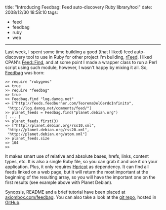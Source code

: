 title: "Introducing Feedbag: Feed auto-discovery Ruby library/tool"
date: 2008/12/30 18:58:10
tags:
- feed
- feedbag
- ruby
- web
---
Last week, I spent some time building a good (that I liked) feed auto-discovery tool to use in Ruby for other project I'm building, <a href="http://github.com/damog/rfeed">rFeed</a>. I liked CPAN's <a href="http://search.cpan.org/~btrott/Feed-Find-0.06/lib/Feed/Find.pm">Feed::Find</a>, and at some point I made a wrapper class to run a Perl script using such module, however, I wasn't happy by mixing it all. So, <a href="http://axiombox.com/feedbag">Feedbag</a> was born:
<pre><code>&gt;&gt; require "rubygems"
=&gt; true
&gt;&gt; require "feedbag"
=&gt; true
&gt;&gt; Feedbag.find "log.damog.net"
=&gt; ["http://feeds.feedburner.com/TeoremaDelCerdoInfinito", 
 "http://log.damog.net/comments/feed/"]</code><span class="go">
</span><code>&gt;&gt; planet_feeds = Feedbag.find("planet.debian.org")
[ ... ]
&gt;&gt; planet_feeds.first(3)
=&gt; ["http://planet.debian.org/rss10.xml", 
 "http://planet.debian.org/rss20.xml", 
 "http://planet.debian.org/atom.xml"]
&gt;&gt;</code><code> planet_feeds.size
=&gt; 104
&gt;&gt;</code></pre>
It makes smart use of relative and absolute bases, hrefs, links, content types, etc. It is also a single Ruby file, so you can grab it and use it on your application. Plus, it only requires <a href="https://code.whytheluckystiff.net/hpricot/">Hpricot</a> as dependency. It can find all feeds linked on a web page, but it will return the most important at the beginning of the resulting array, so you will have the important one on the first results (see example above with Planet Debian).

Synopsis, README and a brief tutorial have been placed at <a href="http://axiombox.com/feedbag">axiombox.com/feedbag</a>. You can also take a look at the <a href="http://github.com/damog/feedbag">git repo</a>, hosted in <a href="http://github.com/">GitHub</a>.